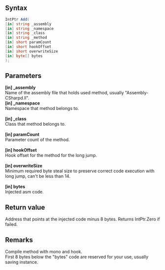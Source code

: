 ## Syntax
```c#
IntPtr Add(
[in] string _assembly
[in] string _namespace
[in] string _class
[in] string _method
[in] short paramCount
[in] short hookOffset
[in] short overwriteSize
[in] byte[] bytes
);
```   
## Parameters
**[in] _assembly**   
Name of the assembly file that holds used method, usually "Assembly-CSharpd.ll".
<br>
**[in] _namespace**   
Namespace that method belongs to.   
<br>
**[in] _class**   
Class that method belongs to.   
<br>
**[in] paramCount**   
Parameter count of the method.   
<br>
**[in] hookOffset**   
Hook offset for the method for the long jump.   
<br>
**[in] overwriteSize**   
Minimum required byte steal size to preserve correct code execution with long jump, can't be less than 14.   
<br>
**[in] bytes**   
Injected asm code.   
## Return value
Address that points at the injected code minus 8 bytes.
Returns IntPtr.Zero if failed.   
## Remarks
Compile method with mono and hook.   
First 8 bytes below the "bytes" code are reserved for your use, usually saving instance.

